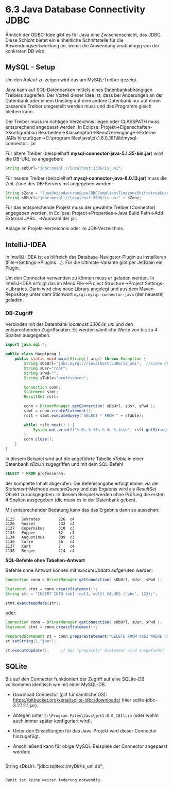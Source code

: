# 6.3 Java Database Connectivity JDBC

Ähnlich der ODBC-Idee gibt es für Java eine Zwischenschicht, das JDBC. Diese Schicht bietet ein einheitliche Schnittstelle für die Anwendungsentwicklung an, womit die Anwendung unabhängig von der konkreten DB wird.

## MySQL - Setup

Um den Ablauf zu zeigen wird das am MySQL-Treiber gezeigt.

Java kann auf SQL-Datenbanken mittels eines Datenbankabhängigen Treibers zugreifen. Der Vorteil dieser Idee ist, dass bei Änderungen an der Datenbank oder einem Umstieg auf eine andere Datenbank nur auf einen passende Treiber umgestellt werden muss und das Programm gleich bleiben kann.

Der Treiber muss im richtigen Verzeichnis liegen oder CLASSPATH muss entsprechend angepasst werden. In Eclipse: Projekt->Eigenschaften->Konfiguration Bearbeiten->Klassenpfad->Benutzereingänge->Externe JARs hinzufügen->C:\program files\java\jdk1.8.0_181\lib\mysql-connector...jar

Für ältere Treiber (beispielhaft **mysql-connector-java-5.1.35-bin.jar**) wird die DB-URL so angegeben:

```java
String sDbUrl="jdbc:mysql://localhost:3306/is_uni";
```

Für neuere Treiber (beispielhaft **mysql-connector-java-8.0.13.jar**) muss die Zeit-Zone des DB-Servers mit angegeben werden:

```java
String sZone = "?useUnicode=true&useJDBCCompliantTimezoneShift=true&useLegacyDatetimeCode=false&serverTimezone=UTC";
String sDbUrl="jdbc:mysql://localhost:3306/is_uni" + sZone;
```

Für das entsprechende Projekt muss der gewählte Treiber (Connector) angegeben werden, in Eclipse: Project->Properties->Java Build Path->Add External JARs...->Auswahl der jar.

Ablage im Projekt-Verzeichnis oder im JDK-Verzeichnis.

## IntelliJ-IDEA

In IntelliJ-IDEA ist es hilfreich das Database-Navigator-Plugin zu installieren (File->Settings->Plugins ...). Für die Ultimate-Variante gibt per JetBrain ein Plugin.

Um den Connector verwenden zu können muss er geladen werden. In IntelliJ-IDEA erfolgt das im Menü File->Project Structure->Project Settings->Libraries. Darin wird eine neue Library angelegt und aus dem Maven-Repository unter dem Stichwort `mysql:mysql-connector-java` (der neueste) geladen.

### DB-Zugriff

Verbinden mit der Datenbank *localhost:3306/is_uni* und den entsprechenden Zugriffsdaten. Es werden sämtliche Werte von bis zu 4 Spalten ausgegeben.

```java
import java.sql.*;

public class Hauptprog {
	public static void main(String[] args) throws Exception {
		String sDbUrl="jdbc:mysql://localhost:3306/is_uni";  //siehe Oben für neue Vers.
		String sUsr="root";
		String sPwd="";
		String sTable="professoren";

		Connection conn;
		Statement stmt;
		ResultSet rslt;

		conn = DriverManager.getConnection( sDbUrl, sUsr, sPwd );
		stmt = conn.createStatement();
		rslt = stmt.executeQuery("SELECT * FROM " + sTable);

		while( rslt.next() ) {
			System.out.printf("%-6s %-15s %-4s %-4s\n", rslt.getString(1), rslt.getString(2), rslt.getString(3), rslt.getString(4));
		}
		conn.close();
	}
}
```

In diesem Beispiel wird auf die angeführte Tabelle *sTable* in einer Datenbank *sDbUrl* zugegriffen und mit dem SQL-Befehl

```sql
SELECT * FROM professoren;
```

der komplette Inhalt abgerufen. Die Befehlsangabe erfolgt immer via der *Statement*-Methode *executeQuery* und das Ergebnis wird als *ResultSet* Objekt zurückgegeben. In diesem Beispiel werden ohne Prüfung die ersten 4 Spalten ausgegeben (die muss es in der Datenbank geben).

Mit entsprechender Bedatung kann das das Ergebnis dann so aussehen:

```
2125   Sokrates        226  c4  
2126   Russel          232  c4  
2127   Kopernikus      310  c3  
2133   Popper          52   c3  
2134   Augustinus      309  c3  
2136   Curie           36   c4  
2137   Kant            7    c4  
2138   Berger          214  c4
```

**SQL-Befehle ohne Tabellen-Antwort**

Befehle ohne Antwort können mit *executeUpdate* aufgerufen werden:

```java
Connection conn = DriverManager.getConnection( sDbUrl, sUsr, sPwd );

Statement stmt = conn.createStatement();
String str = "INSERT INTO tab1 (col1, col2) VALUES ('abc', 123);";

stmt.executeUpdate(str);
```

oder:

```java
Connection conn = DriverManager.getConnection( sDbUrl, sUsr, sPwd );
Statement stmt = conn.createStatement();

PreparedStatement st = conn.prepareStatement("DELETE FROM tab1 WHERE name = ?;");
st.setString(1,"joe");

st.executeUpdate();     // das "preparete" Statement wird ausgefuehrt
```

## SQLite

Bis auf den Connector funktioniert der Zugriff auf eine SQLite-DB vollkommen identisch wie mit einer MySQL-DB.

- Download Connector (gilt für sämtliche OS):  https://bitbucket.org/xerial/sqlite-jdbc/downloads/  (hier sqlite-jdbc-3.27.2.1.jar).

- Ablegen unter `C:\Program Files\Java\jdk1.8.0_181\lib` (oder wohin auch immer später konfiguriert wird).

- Unter den Einstellungen für das Java-Projekt wird dieser Connector hinzugefügt.

- Anschließend kann für obige MySQL-Beispiele der Connector angepasst werden:

   ```java
String sDbUrl="jdbc:sqlite:c:\\myDir\\is_uni.db";
   ```
   
   Damit ist keine weiter Änderung notwendig.

